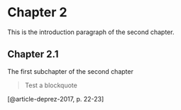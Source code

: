 # Chapter 2

This is the introduction paragraph of the second chapter.

## Chapter 2.1

The first subchapter of the second chapter

> Test a blockquote


[@article-deprez-2017, p. 22-23]